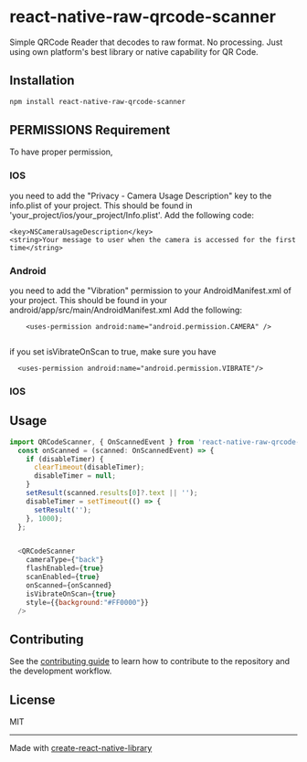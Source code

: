 # react-native-raw-qrcode-scanner

Simple QRCode Reader that decodes to raw format. 
No processing. Just using own platform's best library or native capability for QR Code. 

## Installation

```sh
npm install react-native-raw-qrcode-scanner
```
## PERMISSIONS Requirement

 To have proper permission,

### IOS
 you need to add the "Privacy - Camera Usage Description" key to the info.plist of your project. This should be found in 'your_project/ios/your_project/Info.plist'. Add the following code:

 ```
<key>NSCameraUsageDescription</key>
<string>Your message to user when the camera is accessed for the first time</string>

```
### Android
 you need to add the "Vibration" permission to your AndroidManifest.xml of your project. This should be found in your android/app/src/main/AndroidManifest.xml Add the following:

```
    <uses-permission android:name="android.permission.CAMERA" />
    
```
  if you set isVibrateOnScan to true, make sure you have 

```
  <uses-permission android:name="android.permission.VIBRATE"/>

```
### IOS

## Usage

```js
import QRCodeScanner, { OnScannedEvent } from 'react-native-raw-qrcode-scanner';
  const onScanned = (scanned: OnScannedEvent) => {
    if (disableTimer) {
      clearTimeout(disableTimer);
      disableTimer = null;
    }
    setResult(scanned.results[0]?.text || '');
    disableTimer = setTimeout(() => {
      setResult('');
    }, 1000);
  };


  <QRCodeScanner
    cameraType={"back"}
    flashEnabled={true}
    scanEnabled={true}
    onScanned={onScanned}
    isVibrateOnScan={true}
    style={{background:"#FF0000"}}
  />

```

## Contributing

See the [contributing guide](CONTRIBUTING.md) to learn how to contribute to the repository and the development workflow.

## License

MIT

---

Made with [create-react-native-library](https://github.com/callstack/react-native-builder-bob)
